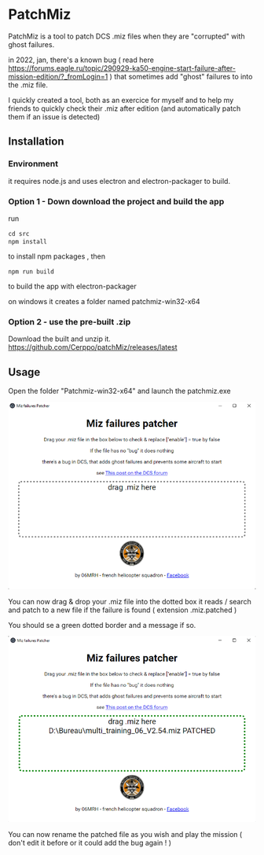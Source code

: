 # PatchMiz

PatchMiz is a tool to patch DCS .miz files when they are "corrupted" with ghost failures.

in 2022, jan, there's a known bug ( read here https://forums.eagle.ru/topic/290929-ka50-engine-start-failure-after-mission-edition/?_fromLogin=1 ) that sometimes add "ghost" failures to into the .miz file.

I quickly created a tool, both as an exercice for myself and to help my friends to quickly check their .miz after edition (and automatically patch them if an issue is detected)

## Installation

### Environment

it requires node.js and uses electron and electron-packager to build.

### Option 1 - Down download the project and build the app

run

    cd src
    npm install

to install npm packages , then

    npm run build

to build the app with electron-packager

on windows it creates a folder named patchmiz-win32-x64

### Option 2 - use the pre-built .zip

Download the built and unzip it.
https://github.com/Cerppo/patchMiz/releases/latest

## Usage

Open the folder "Patchmiz-win32-x64" and launch the patchmiz.exe

![application screen shot](doc/appscreen.png)

You can now drag & drop your .miz file into the dotted box
it reads / search and patch to a new file if the failure is found ( extension .miz.patched )

You should se a green dotted border and a message if so.

![miz patched](doc/mizpatched.png)

You can now rename the patched file as you wish and play the mission ( don't edit it before or it could add the bug again ! )
